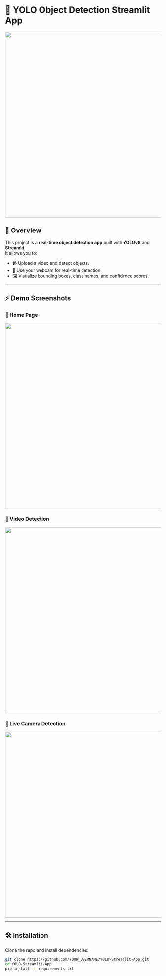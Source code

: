 # 🚀 YOLO Object Detection Streamlit App  

<p align="center">
  <img src="https://github.com/ultralytics/assets/raw/main/yolo-examples.png" width="600"/>
</p>

## 🎯 Overview  
This project is a **real-time object detection app** built with **YOLOv8** and **Streamlit**.  
It allows you to:  
- 📹 Upload a video and detect objects.  
- 🎥 Use your webcam for real-time detection.  
- 🖼️ Visualize bounding boxes, class names, and confidence scores.  

---

## ⚡ Demo Screenshots  

### 📌 Home Page  
<p align="center">
  <img src="https://i.ibb.co/q57JKjX/demo1.png" width="600"/>
</p>

### 📌 Video Detection  
<p align="center">
  <img src="https://i.ibb.co/99ZnN2h/demo2.png" width="600"/>
</p>

### 📌 Live Camera Detection  
<p align="center">
  <img src="https://i.ibb.co/mFXHgmc/demo3.png" width="600"/>
</p>

---

## 🛠️ Installation  

Clone the repo and install dependencies:  

```bash
git clone https://github.com/YOUR_USERNAME/YOLO-Streamlit-App.git
cd YOLO-Streamlit-App
pip install -r requirements.txt
